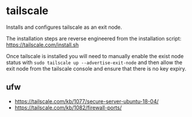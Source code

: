 # tailscale

Installs and configures tailscale as an exit node.

The installation steps are reverse engineered from the installation
script: https://tailscale.com/install.sh

Once tailscale is installed you will need to manually enable the exist node
status with `sudo tailscale up --advertise-exit-node` and then allow the
exit node from the tailscale console and ensure that there is no key expiry.

## ufw

- https://tailscale.com/kb/1077/secure-server-ubuntu-18-04/
- https://tailscale.com/kb/1082/firewall-ports/
